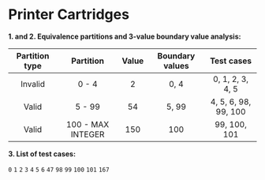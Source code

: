 # Printer Cartridges

**1. and 2. Equivalence partitions and 3-value boundary value analysis:**

| Partition type |     Partition     | Value | Boundary values |      Test cases      |
| :------------: | :---------------: | :---: | :-------------: | :------------------: |
|    Invalid     |       0 - 4       |   2   |      0, 4       |   0, 1, 2, 3, 4, 5   |
|     Valid      |      5 - 99       |  54   |      5, 99      | 4, 5, 6, 98, 99, 100 |
|     Valid      | 100 - MAX INTEGER |  150  |       100       |     99, 100, 101     |

**3. List of test cases:**

`0` `1` `2` `3` `4` `5` `6` `47` `98` `99` `100` `101` `167`
